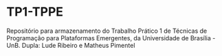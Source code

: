 # TP1-TPPE
Repositório para armazenamento do Trabalho Prático 1 de Técnicas de Programação para Plataformas Emergentes, da Universidade de Brasília - UnB. Dupla: Lude Ribeiro e Matheus Pimentel
